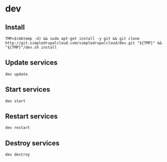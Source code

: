 dev
===

Install
-------

    TMP=$(mktemp -d) && sudo apt-get install -y git && git clone http://git.simpledrupalcloud.com/simpledrupalcloud/dev.git "${TMP}" && "${TMP}"/dev.sh install

Update services
---------------

    dev update

Start services
--------------

    dev start

Restart services
----------------

    dev restart

Destroy services
----------------

    dev destroy